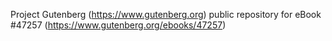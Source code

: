 Project Gutenberg (https://www.gutenberg.org) public repository for
eBook #47257 (https://www.gutenberg.org/ebooks/47257)
